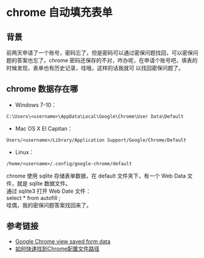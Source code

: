 # chrome 自动填充表单

## 背景

前两天申请了一个账号，密码忘了，但是密码可以通过密保问题找回，可以密保问题的答案也忘了。chrome
密码还保存的不对，咋办呢，在申请个账号吧，填表的时候发现，表单也有历史记录，哇哦，这样的话我就可
以找回密保问题了。

## chrome 数据存在哪
- Windows 7-10：
```
C:\Users\<username>\AppData\Local\Google\Chrome\User Data\Default
```
- Mac OS X El Capitan：
```
Users/<username>/Library/Application Support/Google/Chrome/Default
```
- Linux：
```
/home/<username>/.config/google-chrome/default
```

chrome 使用 sqlite 存储表单数据，在 default 文件夹下，有一个 Web Data 文件，就是 sqlite 数据文件。  
通过 sqlite3 打开 Web Date 文件：  
select * from autofill ;  
哇偶，我的密保问题答案找回来了。
## 参考链接
- [Google Chrome view saved form data](http://superuser.com/questions/224261/google-chrome-view-saved-form-data)
- [如何快速找到Chrome配置文件路径](https://www.sysgeek.cn/find-chrome-profile-folder/)
